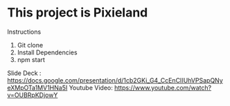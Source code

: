 # This project is Pixieland
 
 Instructions
 1. Git clone
 2. Install Dependencies
 3. npm start
 
 Slide Deck : https://docs.google.com/presentation/d/1cb2GKi_G4_CcEnCIIUhVPSapQNyeXMpOTa1MV1HNa5I
 Youtube Video: https://www.youtube.com/watch?v=OUBRpKDjowY 
